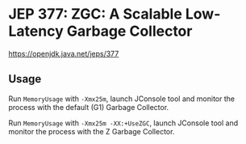 # JEP 377: ZGC: A Scalable Low-Latency Garbage Collector

https://openjdk.java.net/jeps/377

## Usage
Run `MemoryUsage` with `-Xmx25m`, launch JConsole tool and monitor the process with the default (G1) Garbage Collector.

Run `MemoryUsage` with `-Xmx25m -XX:+UseZGC`, launch JConsole tool and monitor the process with the Z Garbage Collector.